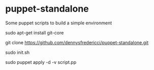 puppet-standalone
=================

Some puppet scripts to build a simple environment

sudo apt-get install git-core

git clone https://github.com/dennysfredericci/puppet-standalone.git

sudo init.sh

sudo puppet apply -d -v script.pp
